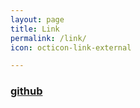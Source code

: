 ```yaml
---
layout: page
title: Link
permalink: /link/
icon: octicon-link-external

---
```


### [github](https://github.com/daoducdev/blog)
